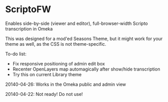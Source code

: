 ScriptoFW
=========

Enables side-by-side (viewer and editor), full-browser-width Scripto transcription in Omeka

This was designed for a mod'ed Seasons Theme, but it might work for your theme as well, as the CSS is not theme-specific.

To-do list:
- Fix responsive positioning of admin edit box
- Recenter OpenLayers map automagically after show/hide transcription
- Try this on current Library theme

20140-04-26: Works in the Omeka public and admin view

20140-04-22: Not ready! Do not use!
